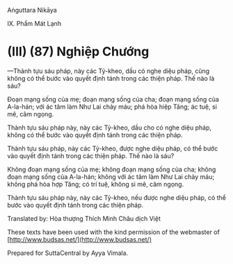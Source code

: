  

Aṅguttara Nikāya

IX. Phẩm Mát Lạnh

# (III) (87) Nghiệp Chướng

—Thành tựu sáu pháp, này các Tỷ-kheo, dầu có nghe diệu pháp, cũng không có thể bước vào quyết định tánh trong các thiện pháp. Thế nào là sáu?

Ðoạn mạng sống của mẹ; đoạn mạng sống của cha; đoạn mạng sống của A-la-hán; với ác tâm làm Như Lai chảy máu; phá hòa hiệp Tăng; ác tuệ, si mê, câm ngọng.

Thành tựu sáu pháp này, này các Tỷ-kheo, dầu cho có nghe diệu pháp, không có thể bước vào quyết định tánh trong các thiện pháp.

Thành tựu sáu pháp, này các Tỷ-kheo, được nghe diệu pháp, có thể bước vào quyết định tánh trong các thiện pháp. Thế nào là sáu?

Không đoạn mạng sống của mẹ; không đoạn mạng sống của cha; không đoạn mạng sống của A-la-hán; không với ác tâm làm Như Lai chảy máu; không phá hòa hợp Tăng; có trí tuệ, không si mê, câm ngọng.

Thành tựu sáu pháp này, này các Tỷ-kheo, nếu được nghe diệu pháp, có thể bước vào quyết định tánh trong các thiện pháp.

Translated by: Hòa thượng Thích Minh Châu dịch Việt

These texts have been used with the kind permission of the webmaster of [http://www.budsas.net/](http://www.budsas.net/)

Prepared for SuttaCentral by Ayya Vimala.